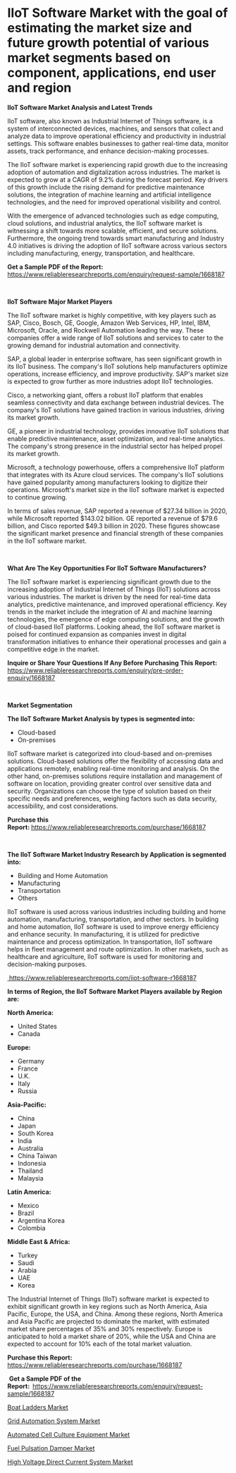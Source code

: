 <p><h1>IIoT Software Market with the goal of estimating the market size and future growth potential of various market segments based on component, applications, end user and region</h1></p><p><strong>IIoT Software Market Analysis and Latest Trends</strong></p>
<p><p>IIoT software, also known as Industrial Internet of Things software, is a system of interconnected devices, machines, and sensors that collect and analyze data to improve operational efficiency and productivity in industrial settings. This software enables businesses to gather real-time data, monitor assets, track performance, and enhance decision-making processes.</p><p>The IIoT software market is experiencing rapid growth due to the increasing adoption of automation and digitalization across industries. The market is expected to grow at a CAGR of 9.2% during the forecast period. Key drivers of this growth include the rising demand for predictive maintenance solutions, the integration of machine learning and artificial intelligence technologies, and the need for improved operational visibility and control.</p><p>With the emergence of advanced technologies such as edge computing, cloud solutions, and industrial analytics, the IIoT software market is witnessing a shift towards more scalable, efficient, and secure solutions. Furthermore, the ongoing trend towards smart manufacturing and Industry 4.0 initiatives is driving the adoption of IIoT software across various sectors including manufacturing, energy, transportation, and healthcare.</p></p>
<p><strong>Get a Sample PDF of the Report:&nbsp;</strong> <a href="https://www.reliableresearchreports.com/enquiry/request-sample/1668187">https://www.reliableresearchreports.com/enquiry/request-sample/1668187</a></p>
<p>&nbsp;</p>
<p><strong>IIoT Software Major Market Players</strong></p>
<p><p>The IIoT software market is highly competitive, with key players such as SAP, Cisco, Bosch, GE, Google, Amazon Web Services, HP, Intel, IBM, Microsoft, Oracle, and Rockwell Automation leading the way. These companies offer a wide range of IIoT solutions and services to cater to the growing demand for industrial automation and connectivity.</p><p>SAP, a global leader in enterprise software, has seen significant growth in its IIoT business. The company's IIoT solutions help manufacturers optimize operations, increase efficiency, and improve productivity. SAP's market size is expected to grow further as more industries adopt IIoT technologies.</p><p>Cisco, a networking giant, offers a robust IIoT platform that enables seamless connectivity and data exchange between industrial devices. The company's IIoT solutions have gained traction in various industries, driving its market growth.</p><p>GE, a pioneer in industrial technology, provides innovative IIoT solutions that enable predictive maintenance, asset optimization, and real-time analytics. The company's strong presence in the industrial sector has helped propel its market growth.</p><p>Microsoft, a technology powerhouse, offers a comprehensive IIoT platform that integrates with its Azure cloud services. The company's IIoT solutions have gained popularity among manufacturers looking to digitize their operations. Microsoft's market size in the IIoT software market is expected to continue growing.</p><p>In terms of sales revenue, SAP reported a revenue of $27.34 billion in 2020, while Microsoft reported $143.02 billion. GE reported a revenue of $79.6 billion, and Cisco reported $49.3 billion in 2020. These figures showcase the significant market presence and financial strength of these companies in the IIoT software market.</p></p>
<p>&nbsp;</p>
<p><strong>What Are The Key Opportunities For IIoT Software Manufacturers?</strong></p>
<p><p>The IIoT software market is experiencing significant growth due to the increasing adoption of Industrial Internet of Things (IIoT) solutions across various industries. The market is driven by the need for real-time data analytics, predictive maintenance, and improved operational efficiency. Key trends in the market include the integration of AI and machine learning technologies, the emergence of edge computing solutions, and the growth of cloud-based IIoT platforms. Looking ahead, the IIoT software market is poised for continued expansion as companies invest in digital transformation initiatives to enhance their operational processes and gain a competitive edge in the market.</p></p>
<p><strong>Inquire or Share Your Questions If Any Before Purchasing This Report:</strong> <a href="https://www.reliableresearchreports.com/enquiry/pre-order-enquiry/1668187">https://www.reliableresearchreports.com/enquiry/pre-order-enquiry/1668187</a></p>
<p>&nbsp;</p>
<p><strong>Market Segmentation</strong></p>
<p><strong>The IIoT Software Market Analysis by types is segmented into:</strong></p>
<p><ul><li>Cloud-based</li><li>On-premises</li></ul></p>
<p><p>IIoT software market is categorized into cloud-based and on-premises solutions. Cloud-based solutions offer the flexibility of accessing data and applications remotely, enabling real-time monitoring and analysis. On the other hand, on-premises solutions require installation and management of software on location, providing greater control over sensitive data and security. Organizations can choose the type of solution based on their specific needs and preferences, weighing factors such as data security, accessibility, and cost considerations.</p></p>
<p><strong>Purchase this Report:&nbsp;</strong><a href="https://www.reliableresearchreports.com/purchase/1668187">https://www.reliableresearchreports.com/purchase/1668187</a></p>
<p>&nbsp;</p>
<p><strong>The IIoT Software Market Industry Research by Application is segmented into:</strong></p>
<p><ul><li>Building and Home Automation</li><li>Manufacturing</li><li>Transportation</li><li>Others</li></ul></p>
<p><p>IIoT software is used across various industries including building and home automation, manufacturing, transportation, and other sectors. In building and home automation, IIoT software is used to improve energy efficiency and enhance security. In manufacturing, it is utilized for predictive maintenance and process optimization. In transportation, IIoT software helps in fleet management and route optimization. In other markets, such as healthcare and agriculture, IIoT software is used for monitoring and decision-making purposes.</p></p>
<p><a href="https://www.reliableresearchreports.com/iiot-software-r1668187">&nbsp;https://www.reliableresearchreports.com/iiot-software-r1668187</a></p>
<p><strong>In terms of Region, the IIoT Software Market Players available by Region are:</strong></p>
<p>
    <p> <strong> North America: </strong>
        <ul>
            <li>United States</li>
            <li>Canada</li>
        </ul>
        </p> 
    <p> <strong> Europe: </strong>
        <ul>
            <li>Germany</li>
            <li>France</li>
            <li>U.K.</li>
            <li>Italy</li>
            <li>Russia</li>
        </ul>
        </p> 
    <p> <strong> Asia-Pacific: </strong>
        <ul>
            <li>China</li>
            <li>Japan</li>
            <li>South Korea</li>
            <li>India</li>
            <li>Australia</li>
            <li>China Taiwan</li>
            <li>Indonesia</li>
            <li>Thailand</li>
            <li>Malaysia</li>
        </ul>
        </p> 
    <p> <strong> Latin America: </strong>
        <ul>
            <li>Mexico</li>
            <li>Brazil</li>
            <li>Argentina Korea</li>
            <li>Colombia</li>
        </ul>
        </p> 
    <p> <strong> Middle East & Africa: </strong>
        <ul>
            <li>Turkey</li>
            <li>Saudi</li>
            <li>Arabia</li>
            <li>UAE</li>
            <li>Korea</li>
        </ul>
    </p>
    </p>
<p><p>The Industrial Internet of Things (IIoT) software market is expected to exhibit significant growth in key regions such as North America, Asia Pacific, Europe, the USA, and China. Among these regions, North America and Asia Pacific are projected to dominate the market, with estimated market share percentages of 35% and 30% respectively. Europe is anticipated to hold a market share of 20%, while the USA and China are expected to account for 10% each of the total market valuation.</p></p>
<p><strong>Purchase this Report: </strong><a href="https://www.reliableresearchreports.com/purchase/1668187">https://www.reliableresearchreports.com/purchase/1668187</a></p>
<p>&nbsp;<strong>Get a Sample PDF of the Report:&nbsp;&nbsp;</strong><a href="https://www.reliableresearchreports.com/enquiry/request-sample/1668187">https://www.reliableresearchreports.com/enquiry/request-sample/1668187</a></p>
<p><strong></strong></p>
<p><p><a href="https://www.linkedin.com/pulse/evaluating-global-boat-ladders-market-trends-growth-opportunities-xbyae?trackingId=XNP2ZbnrTPCzVC3czeOXKQ%3D%3D">Boat Ladders Market</a></p><p><a href="https://github.com/LarryPearsongXXfvf/Market-Research-Report-List-1/blob/main/grid-automation-system-market.md">Grid Automation System Market</a></p><p><a href="https://github.com/hrhzhypq19/Market-Research-Report-List-1/blob/main/automated-cell-culture-equipment-market.md">Automated Cell Culture Equipment Market</a></p><p><a href="https://www.linkedin.com/pulse/fuel-pulsation-damper-market-size-type-single-tube-typetwin-tube-vysme?trackingId=Am%2FRj2qRQfeCHTz%2BTvIfow%3D%3D">Fuel Pulsation Damper Market</a></p><p><a href="https://github.com/brendafegmorris532/Market-Research-Report-List-2/blob/main/high-voltage-direct-current-system-market.md">High Voltage Direct Current System Market</a></p></p>